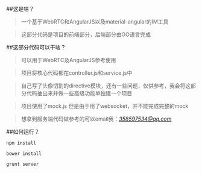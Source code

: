 ##这是啥？
>一个基于WebRTC和AngularJS以及material-angular的IM工具

>这部分代码是项目的前端部分，后端部分由GO语言完成

##这部分代码可以干啥？

>可以用于WebRTC及AngularJS参考使用

>项目将核心代码都在controller.js和service.js中

>自己写了头像切割的directive模块，还有一些问题，仅供参考，我会将这部分代码抽出来并做一些高级功能单独建一个项目

>项目使用了mock.js 但是由于用了websocket，并不能完成完整的mock

>想拿到服务端代码做参考的可以email我：*358597534@qq.com*

##如何运行？
```
npm install
```
```
bower install
```

```
grunt server
```
